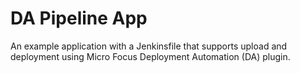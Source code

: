 DA Pipeline App
===============

An example application with a Jenkinsfile that supports upload and deployment
using Micro Focus Deployment Automation (DA) plugin.
